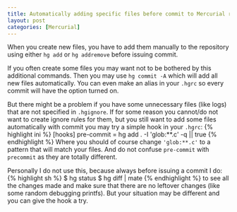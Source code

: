 ```yaml
---
title: Automatically adding specific files before commit to Mercurial repo
layout: post
categories: [Mercurial]
---
```

When you create new files, you have to add them manually to the repository using either `hg add` or `hg addremove` before issuing commit.

If you often create some files you may want not to be bothered by this additional commands. Then you may use `hg commit -A` which will add all new files automatically. You can even make an alias in your `.hgrc` so every commit will have the option turned on.

But there might be a problem if you have some unnecessary files (like logs) that are not specified in `.hgignore`. 
If for some reason you cannot/do not want to create ignore rules for them, but you still want to add some files automatically with commit you may try a simple hook in your `.hgrc`:
{% highlight ini %}
[hooks]
pre-commit = hg add . -I 'glob:**.c' -q || true
{% endhighlight %}
Where you should of course change `'glob:**.c'` to a pattern that will match your files.
And do not confuse `pre-commit` with `precommit` as they are totally different.

Personally I do not use this, because always before issuing a commit I do:
{% highlight sh %}
$ hg status
$ hg diff | mate 
{% endhighlight %}
to see all the changes made and make sure that there are no leftover changes (like some random debugging printfs). But your situation may be different and you can give the hook a try.
